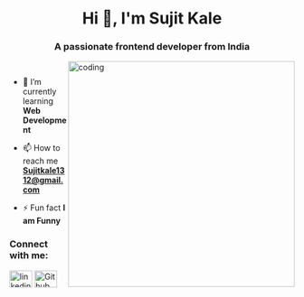
<h1 align="center">Hi 👋, I'm Sujit Kale</h1>
<h3 align="center">A passionate frontend developer from India</h3>
<img align="right" alt="coding" width="400" src="develper.jpg">

<p align="left"> <img src="https://komarev.com/ghpvc/?username=tejaskale527&label=Profile%20views&color=0e75b6&style=flat" alt="" /> </p>

<p align="left"> <a href="https://twitter.com/" target="blank"><img src="https://img.shields.io/twitter/follow/?logo=twitter&style=for-the-badge" alt="" /></a> </p>

- 🌱 I’m currently learning **Web Development**

- 📫 How to reach me **Sujitkale1312@gmail.com**

- ⚡ Fun fact **I am Funny**

<h3 align="left">Connect with me:</h3>
<p align="left">
<a href="https://www.linkedin.com/in/sujit-kale-383775256/" target="blank"><img align="center" src="https://images.unsplash.com/photo-1611944212129-29977ae1398c?q=80&w=1000&auto=format&fit=crop&ixlib=rb-4.0.3&ixid=M3wxMjA3fDB8MHxzZWFyY2h8Mnx8bGlua2VkaW58ZW58MHx8MHx8fDA%3D" alt="linkedin" height="30" width="40" /></a>
<a href="https://github.com/Sujit1312" target="blank"><img align="center" src="https://encrypted-tbn0.gstatic.com/images?q=tbn:ANd9GcQBICPHJ86kQ-y6p2-Z9K_ibEbYmVmo6Eda-w&usqp=CAU" alt="Github" height="30" width="40" /></a>
</p>

